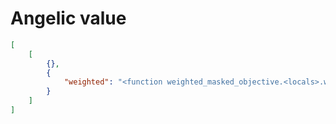 # Angelic value

```json
[
    [
        {},
        {
            "weighted": "<function weighted_masked_objective.<locals>.weighted at 0x1246ca9e0>"
        }
    ]
]
```
